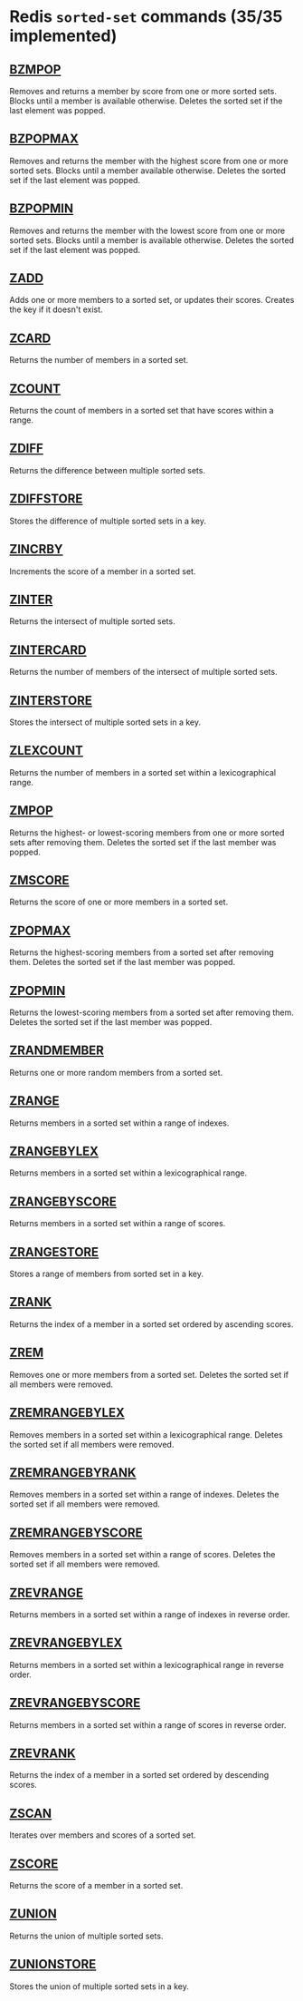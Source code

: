 # Redis `sorted-set` commands (35/35 implemented)

## [BZMPOP](https://redis.io/commands/bzmpop/)

Removes and returns a member by score from one or more sorted sets. Blocks until a member is available otherwise. Deletes the sorted set if the last element was popped.

## [BZPOPMAX](https://redis.io/commands/bzpopmax/)

Removes and returns the member with the highest score from one or more sorted sets. Blocks until a member available otherwise.  Deletes the sorted set if the last element was popped.

## [BZPOPMIN](https://redis.io/commands/bzpopmin/)

Removes and returns the member with the lowest score from one or more sorted sets. Blocks until a member is available otherwise. Deletes the sorted set if the last element was popped.

## [ZADD](https://redis.io/commands/zadd/)

Adds one or more members to a sorted set, or updates their scores. Creates the key if it doesn't exist.

## [ZCARD](https://redis.io/commands/zcard/)

Returns the number of members in a sorted set.

## [ZCOUNT](https://redis.io/commands/zcount/)

Returns the count of members in a sorted set that have scores within a range.

## [ZDIFF](https://redis.io/commands/zdiff/)

Returns the difference between multiple sorted sets.

## [ZDIFFSTORE](https://redis.io/commands/zdiffstore/)

Stores the difference of multiple sorted sets in a key.

## [ZINCRBY](https://redis.io/commands/zincrby/)

Increments the score of a member in a sorted set.

## [ZINTER](https://redis.io/commands/zinter/)

Returns the intersect of multiple sorted sets.

## [ZINTERCARD](https://redis.io/commands/zintercard/)

Returns the number of members of the intersect of multiple sorted sets.

## [ZINTERSTORE](https://redis.io/commands/zinterstore/)

Stores the intersect of multiple sorted sets in a key.

## [ZLEXCOUNT](https://redis.io/commands/zlexcount/)

Returns the number of members in a sorted set within a lexicographical range.

## [ZMPOP](https://redis.io/commands/zmpop/)

Returns the highest- or lowest-scoring members from one or more sorted sets after removing them. Deletes the sorted set if the last member was popped.

## [ZMSCORE](https://redis.io/commands/zmscore/)

Returns the score of one or more members in a sorted set.

## [ZPOPMAX](https://redis.io/commands/zpopmax/)

Returns the highest-scoring members from a sorted set after removing them. Deletes the sorted set if the last member was popped.

## [ZPOPMIN](https://redis.io/commands/zpopmin/)

Returns the lowest-scoring members from a sorted set after removing them. Deletes the sorted set if the last member was popped.

## [ZRANDMEMBER](https://redis.io/commands/zrandmember/)

Returns one or more random members from a sorted set.

## [ZRANGE](https://redis.io/commands/zrange/)

Returns members in a sorted set within a range of indexes.

## [ZRANGEBYLEX](https://redis.io/commands/zrangebylex/)

Returns members in a sorted set within a lexicographical range.

## [ZRANGEBYSCORE](https://redis.io/commands/zrangebyscore/)

Returns members in a sorted set within a range of scores.

## [ZRANGESTORE](https://redis.io/commands/zrangestore/)

Stores a range of members from sorted set in a key.

## [ZRANK](https://redis.io/commands/zrank/)

Returns the index of a member in a sorted set ordered by ascending scores.

## [ZREM](https://redis.io/commands/zrem/)

Removes one or more members from a sorted set. Deletes the sorted set if all members were removed.

## [ZREMRANGEBYLEX](https://redis.io/commands/zremrangebylex/)

Removes members in a sorted set within a lexicographical range. Deletes the sorted set if all members were removed.

## [ZREMRANGEBYRANK](https://redis.io/commands/zremrangebyrank/)

Removes members in a sorted set within a range of indexes. Deletes the sorted set if all members were removed.

## [ZREMRANGEBYSCORE](https://redis.io/commands/zremrangebyscore/)

Removes members in a sorted set within a range of scores. Deletes the sorted set if all members were removed.

## [ZREVRANGE](https://redis.io/commands/zrevrange/)

Returns members in a sorted set within a range of indexes in reverse order.

## [ZREVRANGEBYLEX](https://redis.io/commands/zrevrangebylex/)

Returns members in a sorted set within a lexicographical range in reverse order.

## [ZREVRANGEBYSCORE](https://redis.io/commands/zrevrangebyscore/)

Returns members in a sorted set within a range of scores in reverse order.

## [ZREVRANK](https://redis.io/commands/zrevrank/)

Returns the index of a member in a sorted set ordered by descending scores.

## [ZSCAN](https://redis.io/commands/zscan/)

Iterates over members and scores of a sorted set.

## [ZSCORE](https://redis.io/commands/zscore/)

Returns the score of a member in a sorted set.

## [ZUNION](https://redis.io/commands/zunion/)

Returns the union of multiple sorted sets.

## [ZUNIONSTORE](https://redis.io/commands/zunionstore/)

Stores the union of multiple sorted sets in a key.



